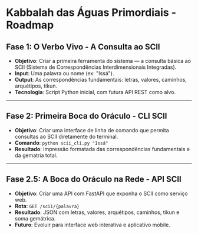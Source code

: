 # Kabbalah das Águas Primordiais - Roadmap

## Fase 1: O Verbo Vivo - A Consulta ao SCII

- **Objetivo**: Criar a primeira ferramenta do sistema — a consulta básica ao SCII (Sistema de Correspondências Interdimensionais Integradas).
- **Input**: Uma palavra ou nome (ex: "Issá").
- **Output**: As correspondências fundamentais: letras, valores, caminhos, arquétipos, tikun.
- **Tecnologia**: Script Python inicial, com futura API REST como alvo.

---

## Fase 2: Primeira Boca do Oráculo - CLI SCII

- **Objetivo**: Criar uma interface de linha de comando que permita consultas ao SCII diretamente do terminal.
- **Comando**: `python scii_cli.py "Issá"`
- **Resultado**: Impressão formatada das correspondências fundamentais e da gematria total.

---

## Fase 2.5: A Boca do Oráculo na Rede - API SCII

- **Objetivo**: Criar uma API com FastAPI que exponha o SCII como serviço web.
- **Rota**: `GET /scii/{palavra}`
- **Resultado**: JSON com letras, valores, arquétipos, caminhos, tikun e soma gemátrica.
- **Futuro**: Evoluir para interface web interativa e aplicativo mobile.
